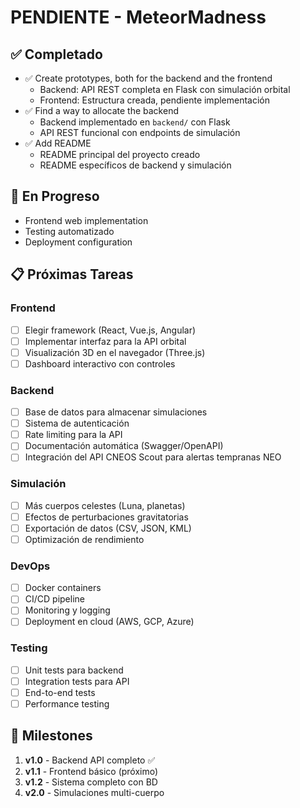 # PENDIENTE - MeteorMadness

## ✅ Completado

- ✅ Create prototypes, both for the backend and the frontend
  - Backend: API REST completa en Flask con simulación orbital
  - Frontend: Estructura creada, pendiente implementación
- ✅ Find a way to allocate the backend
  - Backend implementado en `backend/` con Flask
  - API REST funcional con endpoints de simulación
- ✅ Add README
  - README principal del proyecto creado
  - README específicos de backend y simulación

## 🔄 En Progreso

- Frontend web implementation
- Testing automatizado
- Deployment configuration

## 📋 Próximas Tareas

### Frontend
- [ ] Elegir framework (React, Vue.js, Angular)
- [ ] Implementar interfaz para la API orbital
- [ ] Visualización 3D en el navegador (Three.js)
- [ ] Dashboard interactivo con controles

### Backend
- [ ] Base de datos para almacenar simulaciones
- [ ] Sistema de autenticación
- [ ] Rate limiting para la API
- [ ] Documentación automática (Swagger/OpenAPI)
- [ ] Integración del API CNEOS Scout para alertas tempranas NEO

### Simulación
- [ ] Más cuerpos celestes (Luna, planetas)
- [ ] Efectos de perturbaciones gravitatorias
- [ ] Exportación de datos (CSV, JSON, KML)
- [ ] Optimización de rendimiento

### DevOps
- [ ] Docker containers
- [ ] CI/CD pipeline
- [ ] Monitoring y logging
- [ ] Deployment en cloud (AWS, GCP, Azure)

### Testing
- [ ] Unit tests para backend
- [ ] Integration tests para API
- [ ] End-to-end tests
- [ ] Performance testing

## 🎯 Milestones

1. **v1.0** - Backend API completo ✅
2. **v1.1** - Frontend básico (próximo)
3. **v1.2** - Sistema completo con BD
4. **v2.0** - Simulaciones multi-cuerpo

